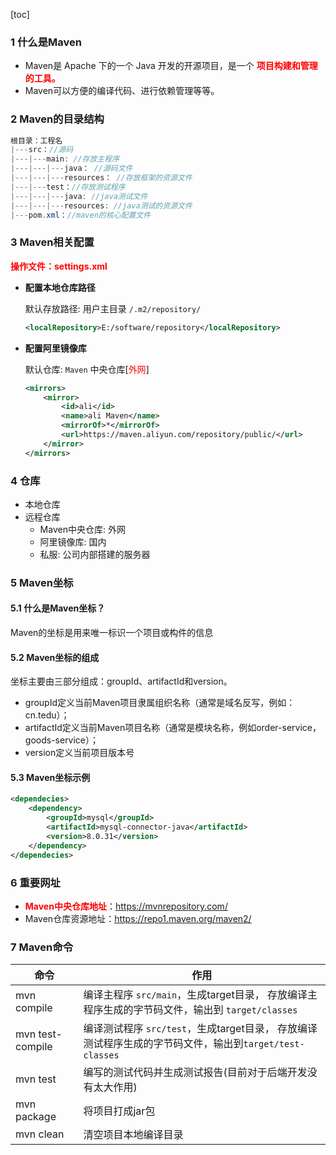 [toc]

### 1 什么是Maven

- Maven是 Apache 下的一个 Java 开发的开源项目，是一个 <font color=red>**项目构建和管理的工具。**</font>
- Maven可以方便的编译代码、进行依赖管理等等。

### 2 Maven的目录结构

```java
根目录：工程名
|---src：//源码
|---|---main: //存放主程序
|---|---|---java： //源码文件
|---|---|---resources： //存放框架的资源文件
|---|---test：//存放测试程序
|---|---|---java: //java测试文件
|---|---|---resources: //java测试的资源文件
|---pom.xml：//maven的核心配置文件
```

### 3 Maven相关配置

<font color=red>**操作文件：settings.xml**</font>

- **配置本地仓库路径**

  默认存放路径: 用户主目录 `/.m2/repository/`

  ```xml
  <localRepository>E:/software/repository</localRepository>
  ```

- **配置阿里镜像库**

  默认仓库: `Maven` 中央仓库[<font color=red>外网</font>]

  ```xml
  <mirrors>
      <mirror>
          <id>ali</id>
          <name>ali Maven</name>
          <mirrorOf>*</mirrorOf>
          <url>https://maven.aliyun.com/repository/public/</url>
      </mirror>
  </mirrors>
  ```


### 4 仓库

* 本地仓库
* 远程仓库
  * Maven中央仓库: 外网
  * 阿里镜像库: 国内
  * 私服: 公司内部搭建的服务器

### 5 Maven坐标

#### 5.1 什么是Maven坐标？

Maven的坐标是用来唯一标识一个项目或构件的信息

#### 5.2 Maven坐标的组成

坐标主要由三部分组成：groupId、artifactId和version。

- groupId定义当前Maven项目隶属组织名称（通常是域名反写，例如：cn.tedu）；
- artifactId定义当前Maven项目名称（通常是模块名称，例如order-service，goods-service）；
- version定义当前项目版本号

#### 5.3 Maven坐标示例

```xml
<dependecies>
    <dependency>
        <groupId>mysql</groupId>
        <artifactId>mysql-connector-java</artifactId>
        <version>8.0.31</version>
    </dependency>
</dependecies>
```

### 6 重要网址

- <font color=red>**Maven中央仓库地址**</font>：https://mvnrepository.com/
- Maven仓库资源地址：https://repo1.maven.org/maven2/

### 7 Maven命令

| 命令             | 作用                                                         |
| ---------------- | ------------------------------------------------------------ |
| mvn compile      | 编译主程序 `src/main`，生成target目录， 存放编译主程序生成的字节码文件，输出到 `target/classes` |
| mvn test-compile | 编译测试程序 `src/test`，生成target目录， 存放编译测试程序生成的字节码文件，输出到`target/test-classes` |
| mvn test         | 编写的测试代码并生成测试报告(目前对于后端开发没有太大作用)   |
| mvn package      | 将项目打成jar包                                              |
| mvn clean        | 清空项目本地编译目录                                         |







